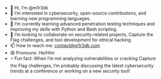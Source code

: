 - 👋 Hi, I’m @m1r3dk
- 👀 I’m interested in cybersecurity, open-source contributions, and learning new programming languages.
- 🌱 I’m currently learning advanced penetration testing techniques and improving my skills with Python and Bash scripting.
- 💞️ I’m looking to collaborate on security-related projects, Capture the Flag challenges, and tool development for ethical hacking
- 📫 How to reach me: contact@m1r3dk.com
- 😄 Pronouns: He/Him
- ⚡ Fun fact: When I’m not analyzing vulnerabilities or cracking Capture the Flag challenges, I’m probably discussing the latest cybersecurity trends at a conference or working on a new security tool!

<!---
m1r3dk/m1r3dk is a ✨ special ✨ repository because its `README.md` (this file) appears on your GitHub profile.
You can click the Preview link to take a look at your changes.
--->
